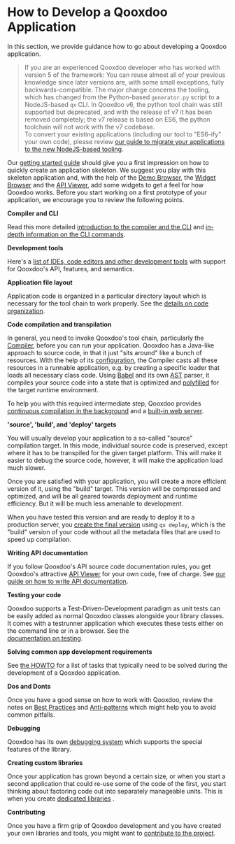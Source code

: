 # How to Develop a Qooxdoo Application

In this section, we provide guidance how to go about developing a Qooxdoo
application.

> If you are an experienced Qooxdoo developer who has worked with version 5 of
> the framework: You can reuse almost all of your previous knowledge since
> later versions are, with some small exceptions, fully backwards-compatible. 
> The major change concerns the tooling, which has changed
> from the Python-based `generator.py` script to a NodeJS-based `qx` CLI. 
> In Qooxdoo v6, the python tool chain was still supported but deprecated, and 
> with the release of v7 it has been removed completely; the v7 release is
> based on ES6, the python toolchain will not work with the v7 codebase.  
> To convert your existing applications (including our tool to "ES6-ify" your own
> code), please review 
> [our guide to migrate your applications to the new NodeJS-based tooling](compiler/migration.md).

Our [getting started guide](../README.md#getting-started) should give you a first impression on
how to quickly create an application skeleton. We suggest you play with this
skeleton application and, with the help of the
[Demo Browser](apps://demobrowser), the [Widget Browser](apps://demobrowser/)
and the [API Viewer](apps://apiviewer), add some widgets to get a feel for how
Qooxdoo works. Before you start working on a first prototype of your
application, we encourage you to review the following points.

**Compiler and CLI**

Read this more detailed [introduction to the compiler and the CLI](./compiler/README.md)
and [in-depth information on the CLI commands](cli/commands.md).

**Development tools**

Here's a
[list of IDEs, code editors and other development tools](development_tools.md)
with support for Qooxdoo's API, features, and semantics.

**Application file layout**

Application code is organized in a particular directory layout which is
necessary for the tool chain to work properly. See the
[details on code organization](code_organisation.md).

**Code compilation and transpilation**

In general, you need to invoke Qooxdoo's tool chain, particularly
the [Compiler](compiler/README.md), before you can run your application.
Qooxdoo has a Java-like approach to source code, in that it just
"sits around" like a bunch of resources. With the help of its
[configuration](compiler/configuration/README.md), the Compiler casts all these
resources in a runnable application, e.g. by creating a specific loader
that loads all necessary class code. Using [Babel](https://babeljs.io/)
and its own [AST](https://en.wikipedia.org/wiki/Abstract_syntax_tree)
parser, it compiles your source code into a state that is optimized
and [polyfilled](https://en.wikipedia.org/wiki/Polyfill_(programming))
for the target runtime environment.

To help you with this required intermediate step, Qooxdoo provides
[continuous compilation in the background](compiler/?id=creating-your-first-application)
and a [built-in web server](cli/commands?id=mini-web-server).

**'source', 'build', and 'deploy' targets**

You will usually develop your application to a so-called "source" compilation target. 
In this mode, individual source code is preserved, except where it has to be transpiled
for the given target platform. This will make it easier to debug the source
code, however, it will make the application load much slower.

Once you are satisfied with your application, you will create a more efficient 
version of it, using the "build" target. This version will be compressed and 
optimized, and will be all geared towards deployment and runtime efficiency. 
But it will be much less amenable to development.

When you have tested this version and are ready to deploy it to a production 
server, you [create the final version](cli/commands?id=building-for-production-and-deployment)
using `qx deploy`, which is the "build" version of your code without all the metadata 
files that are used to speed up compilation. 

**Writing API documentation**

If you follow Qooxdoo's API source code documentation rules, you get Qooxdoo's
attractive [API Viewer](apps://apiviewer/) for your own code, free of charge.
See [our guide on how to write API documentation](apidoc/README.md).

**Testing your code**

Qooxdoo supports a Test-Driven-Development paradigm as unit tests can be easily
added as normal Qooxdoo classes alongside your library classes. It comes with a
testrunner application which executes these tests either on the command line or
in a browser. See the  
[documentation on testing](testing/README.md).

**Solving common app development requirements**

See [the HOWTO](howto/README.md) for a list of tasks that typically need to be solved
during the development of a Qooxdoo application.

**Dos and Donts**

Once you have a good sense on how to work with Qooxdoo, review the notes on
[Best Practices](best_practices.md) and [Anti-patterns](antipatterns.md) which
might help you to avoid common pitfalls.

**Debugging**

Qooxdoo has its own [debugging system](debugging.md) which supports the special
features of the library.

**Creating custom libraries**

Once your application has grown beyond a certain size, or when you start a
second application that could re-use some of the code of the first, you start
thinking about factoring code out into separately manageable units. This is when
you create [dedicated libraries](library_custom.md) .

**Contributing**

Once you have a firm grip of Qooxdoo development and you have created your own
libraries and tools, you might want to
[contribute to the project](contribute.md).
